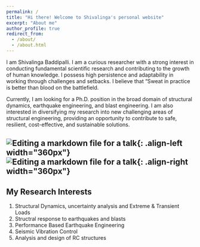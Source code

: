 ```yaml
---
permalink: /
title: "Hi there! Welcome to Shivalinga's personal website"
excerpt: "About me"
author_profile: true
redirect_from: 
  - /about/
  - /about.html
---
```

I am Shivalinga Baddipalli. I am a curious researcher with a strong interest in conducting fundamental scientific research and contributing to the growth of human knowledge. I possess high persistence and adaptability in working through challenges and setbacks. I believe that “Sweat in practice is better than blood on the battlefield. 

Currently, I am looking for a Ph.D. position in the broad domain of structural dynamics, earthquake engineering, and blast engineering. I am also interested in diversifying my research into new challenging areas of structural engineering, providing an opportunity to contribute to safe, resilient, cost-effective, and sustainable solutions.

![Editing a markdown file for a talk](/images/DSC_0231.png){: .align-left width="360px"} 
![Editing a markdown file for a talk](/images/DSC_0235.png){: .align-right width="360px"}
---

My Research Interests
---
1. Structural Dynamics, uncertainty analysis and Extreme & Transient Loads 
1. Structral response to earthquakes and blasts 
1. Performance Based Earthquake Engineering 
1. Seismic Vibration Control 
1. Analysis and design of RC structures
